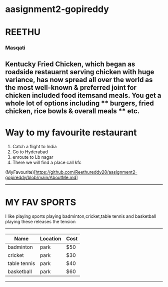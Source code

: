 # aasignment2-gopireddy
# REETHU #
### Masqati ###
Kentucky Fried Chicken, which began as roadside restauarnt serving chicken with huge variance, has now spread all over the world as the most well-known & preferred joint for chicken included food itemsand meals. You get a whole lot of options including ** burgers, fried chicken, rice bowls & overall meals ** etc.
--------------------------

# Way to my favourite restaurant

1. Catch a flight to India
2. Go to Hyderabad
3. enroute to Lb nagar
4. There we will find a place call kfc

(MyFavourite)[https://github.com/Reethureddy28/aasignment2-gopireddy/blob/main/AboutMe.md]

---------------------------
# MY FAV SPORTS

I like playing sports
playing badminton,cricket,table tennis and basketball
playing these releases the tension

-----------------------------
|Name        |Location|Cost|
|------------|--------|----|
|badminton   |park    |$50 |
|cricket     | park   |$30 |
|table tennis| park   |$40 |
|basketball  |park    |$60 | 
-----------------------------

